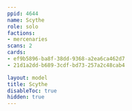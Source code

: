 ```yaml
---
ppid: 4644
name: Scythe
role: solo
factions:
- mercenaries
scans: 2
cards:
- ef9b5896-ba8f-38dd-9368-a2ea6ca462d7
- 21d1a2dd-b689-3cdf-bd73-257a2c48cab4

layout: model
title: Scythe
disableToc: true
hidden: true
---
```

